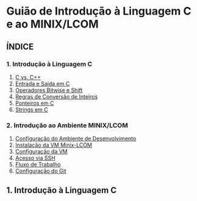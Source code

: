 # Guião de Introdução à Linguagem C e ao MINIX/LCOM

## ÍNDICE

### 1. Introdução à Linguagem C
1. [C vs. C++]()
2. [Entrada e Saída em C]()
3. [Operadores Bitwise e Shift]()
4. [Regras de Conversão de Inteiros]()
5. [Ponteiros em C]()
6. [Strings em C]()
### 2. Introdução ao Ambiente MINIX/LCOM
1. [Configuração do Ambiente de Desenvolvimento]()
2. [Instalação da VM Minix-LCOM]()
3. [Configuração da VM]()
4. [Acesso via SSH]()
5. [Fluxo de Trabalho]()
6. [Configuração do Git]()

## 1. Introdução à Linguagem C


